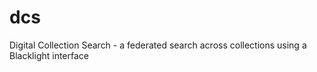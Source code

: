 # dcs
Digital Collection Search - a federated search across collections using a Blacklight interface
